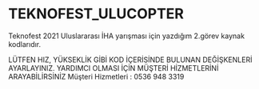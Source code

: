 # TEKNOFEST_ULUCOPTER
Teknofest 2021 Uluslararası İHA yarışması için yazdığım 2.görev kaynak kodlarıdır.

LÜTFEN HIZ, YÜKSEKLİK GİBİ KOD İÇERİSİNDE BULUNAN DEĞİŞKENLERİ AYARLAYINIZ. YARDIMCI OLMASI İÇİN MÜŞTERİ HİZMETLERİNİ ARAYABİLİRSİNİZ
Müşteri Hizmetleri : 0536 948 3319
